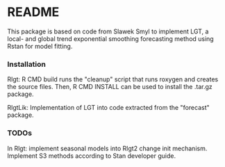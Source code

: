 # README #

This package is based on code from Slawek Smyl to implement LGT, a local- and global trend exponential smoothing forecasting method using Rstan for model fitting.

### Installation ###

Rlgt: R CMD build runs the "cleanup" script that runs roxygen and creates the source files. Then, R CMD INSTALL can be used to install the .tar.gz package.

RlgtLik: Implementation of LGT into code extracted from the "forecast" package.

### TODOs ###

In Rlgt:
implement seasonal models into Rlgt2 change init mechanism. Implement S3 methods according to Stan developer guide.
